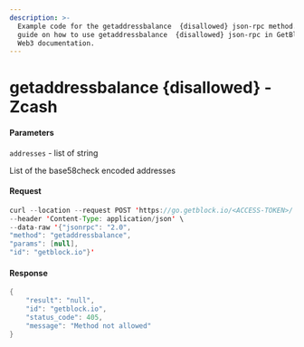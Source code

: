 ```yaml
---
description: >-
  Example code for the getaddressbalance  {disallowed} json-rpc method. Сomplete
  guide on how to use getaddressbalance  {disallowed} json-rpc in GetBlock.io
  Web3 documentation.
---
```


# getaddressbalance {disallowed} - Zcash

#### Parameters

`addresses` - list of string

List of the base58check encoded addresses

#### Request

```java
curl --location --request POST 'https://go.getblock.io/<ACCESS-TOKEN>/' \
--header 'Content-Type: application/json' \
--data-raw '{"jsonrpc": "2.0",
"method": "getaddressbalance",
"params": [null],
"id": "getblock.io"}'
```

#### Response

```java
{
    "result": "null",
    "id": "getblock.io",
    "status_code": 405,
    "message": "Method not allowed"
}
```

